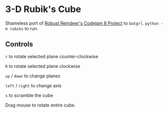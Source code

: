 # 3-D Rubik's Cube

Shameless port of [Robust Reindeer's Codejam 8 Project](https://github.com/bjoseru/pdcj8-robust-reindeer) to `batgrl`. `python -m rubiks` to run.

## Controls

`r` to rotate selected plane counter-clockwise

`R` to rotate selected plane clockwise

`up` / `down` to change planes

`left` / `right` to change axis

`s` to scramble the cube

Drag mouse to rotate entire cube.
